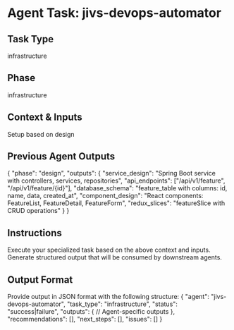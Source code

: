 # Agent Task: jivs-devops-automator

## Task Type
infrastructure

## Phase
infrastructure

## Context & Inputs
Setup based on design

## Previous Agent Outputs
{
  "phase": "design",
  "outputs": {
    "service_design": "Spring Boot service with controllers, services, repositories",
    "api_endpoints": ["/api/v1/feature", "/api/v1/feature/{id}"],
    "database_schema": "feature_table with columns: id, name, data, created_at",
    "component_design": "React components: FeatureList, FeatureDetail, FeatureForm",
    "redux_slices": "featureSlice with CRUD operations"
  }
}

## Instructions
Execute your specialized task based on the above context and inputs.
Generate structured output that will be consumed by downstream agents.

## Output Format
Provide output in JSON format with the following structure:
{
  "agent": "jivs-devops-automator",
  "task_type": "infrastructure",
  "status": "success|failure",
  "outputs": {
    // Agent-specific outputs
  },
  "recommendations": [],
  "next_steps": [],
  "issues": []
}
